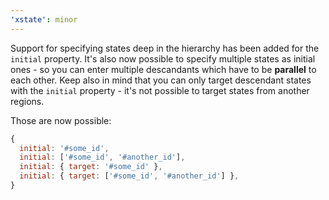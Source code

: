 ```yaml
---
'xstate': minor
---
```


Support for specifying states deep in the hierarchy has been added for the `initial` property. It's also now possible to specify multiple states as initial ones - so you can enter multiple descandants which have to be **parallel** to each other. Keep also in mind that you can only target descendant states with the `initial` property - it's not possible to target states from another regions.

Those are now possible:

```js
{
  initial: '#some_id',
  initial: ['#some_id', '#another_id'],
  initial: { target: '#some_id' },
  initial: { target: ['#some_id', '#another_id'] },
}
```
